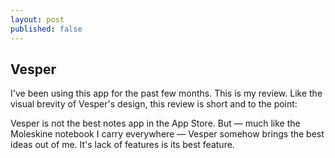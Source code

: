 ```yaml
---
layout: post
published: false
---
```


## Vesper

I've been using this app for the past few months. This is my review. Like the visual brevity of Vesper's design, this review is short and to the point:

Vesper is not the best notes app in the App Store. But — much like the Moleskine notebook I carry everywhere — Vesper somehow brings the best ideas out of me. It's lack of features is its best feature.
